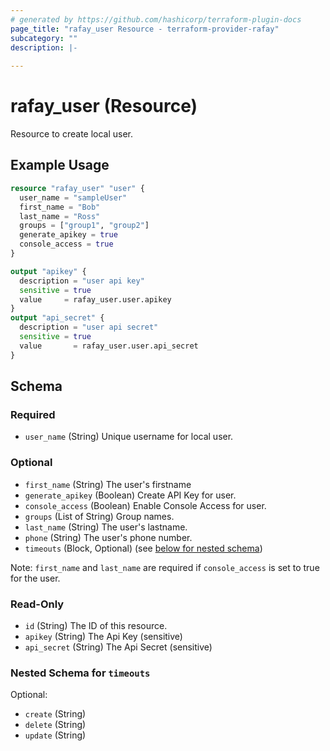 ```yaml
---
# generated by https://github.com/hashicorp/terraform-plugin-docs
page_title: "rafay_user Resource - terraform-provider-rafay"
subcategory: ""
description: |-
  
---
```


# rafay_user (Resource)

Resource to create local user.

## Example Usage

```terraform
resource "rafay_user" "user" {
  user_name = "sampleUser"
  first_name = "Bob"
  last_name = "Ross"
  groups = ["group1", "group2"]
  generate_apikey = true
  console_access = true
}

output "apikey" {
  description = "user api key"
  sensitive = true
  value     = rafay_user.user.apikey
}
output "api_secret" {
  description = "user api secret"
  sensitive = true
  value       = rafay_user.user.api_secret
}
```

<!-- schema generated by tfplugindocs -->
## Schema

### Required

- `user_name` (String) Unique username for local user.

### Optional

- `first_name` (String) The user's firstname
- `generate_apikey` (Boolean) Create API Key for user.
- `console_access` (Boolean) Enable Console Access for user.
- `groups` (List of String) Group names.
- `last_name` (String) The user's lastname.
- `phone` (String) The user's phone number.
- `timeouts` (Block, Optional) (see [below for nested schema](#nestedblock--timeouts))

Note: `first_name` and `last_name` are required if `console_access` is set to true for the user.

### Read-Only

- `id` (String) The ID of this resource.
- `apikey` (String) The Api Key (sensitive)
- `api_secret` (String) The Api Secret (sensitive)

<a id="nestedblock--timeouts"></a>
### Nested Schema for `timeouts`

Optional:

- `create` (String)
- `delete` (String)
- `update` (String)

